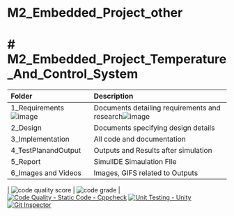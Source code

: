 # M2_Embedded_Project_other

# # M2_Embedded_Project_Temperature_And_Control_System

|**Folder**|**Description**|
| :- | :- |
|1_Requirements![image](https://user-images.githubusercontent.com/94283305/144180706-1628b82b-cc2e-4aca-8f84-b4083cc389d0.png)| Documents detailing requirements and research![image](https://user-images.githubusercontent.com/94283305/144180890-f1aa3c90-0420-4349-8a47-e11cb4514bbf.png)
|2_Design|Documents specifying design details|
|3_Implementation|All code and documentation|
|4_TestPlanandOutput|Outputs and Results after simulation|
|5_Report|SimulIDE Simaulation FIle|
|6_Images and Videos|Images, GIFS related to Outputs|

| ![code quality score](https://api.codiga.io/project/30170/score/svg) | ![code grade](https://api.codiga.io/project/30170/status/svg) |
[![Code Quality - Static Code - Cppcheck](https://github.com/priyankasonawane111/M2_Embedded_Project_other/actions/workflows/cppcheck.yml/badge.svg)](https://github.com/priyankasonawane111/M2_Embedded_Project_other/actions/workflows/cppcheck.yml)
[![Unit Testing - Unity](https://github.com/priyankasonawane111/M2_Embedded_Project_other/actions/workflows/unity.yml/badge.svg)](https://github.com/priyankasonawane111/M2_Embedded_Project_other/actions/workflows/unity.yml)
[![Git Inspector](https://github.com/priyankasonawane111/M2_Embedded_Project_other/actions/workflows/Git_inspector.yml/badge.svg)](https://github.com/priyankasonawane111/M2_Embedded_Project_other/actions/workflows/Git_inspector.yml)
